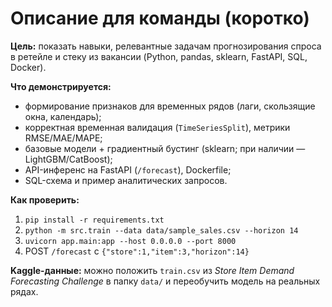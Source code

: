 # Описание для команды (коротко)

**Цель:** показать навыки, релевантные задачам прогнозирования спроса в ретейле и стеку из вакансии (Python, pandas, sklearn, FastAPI, SQL, Docker).

**Что демонстрируется:**
- формирование признаков для временных рядов (лаги, скользящие окна, календарь);
- корректная временная валидация (`TimeSeriesSplit`), метрики RMSE/MAE/MAPE;
- базовые модели + градиентный бустинг (sklearn; при наличии — LightGBM/CatBoost);
- API-инференс на FastAPI (`/forecast`), Dockerfile;
- SQL-схема и пример аналитических запросов.

**Как проверить:**
1. `pip install -r requirements.txt`
2. `python -m src.train --data data/sample_sales.csv --horizon 14`
3. `uvicorn app.main:app --host 0.0.0.0 --port 8000`
4. POST `/forecast` с `{"store":1,"item":3,"horizon":14}`

**Kaggle-данные:** можно положить `train.csv` из *Store Item Demand Forecasting Challenge* в папку `data/` и переобучить модель на реальных рядах.